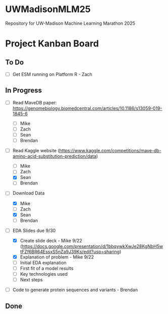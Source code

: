 # UWMadisonMLM25
Repository for UW-Madison Machine Learning Marathon 2025

# Project Kanban Board

## To Do
- [ ] Get ESM running on Platform R - Zach

## In Progress
- [ ] Read MaveDB paper: https://genomebiology.biomedcentral.com/articles/10.1186/s13059-019-1845-6
    - [ ] Mike
    - [ ] Zach
    - [ ] Sean
    - [ ] Brendan
- [ ] Read Kaggle website
  (https://www.kaggle.com/competitions/mave-db-amino-acid-substitution-prediction/data)
    - [ ] Mike
    - [ ] Zach
    - [x] Sean
    - [ ] Brendan
- [ ] Download Data
    - [x] Mike
    - [ ] Zach
    - [x] Sean
    - [ ] Brendan
- [ ] EDA Slides due 9/30
    - [x] Create slide deck - Mike 9/22
      (https://docs.google.com/presentation/d/1bbqywkXwJe28KgNbH5wtFZf6BR64EssxS5nZa9J39Ks/edit?usp=sharing)
    - [x] Explanation of problem - Mike 9/22
    - [ ] Initial EDA explanation
    - [ ] First fit of a model results
    - [ ] Key technologies used
    - [ ] Next steps
- [ ] Code to generate protein sequences and variants - Brendan


## Done

